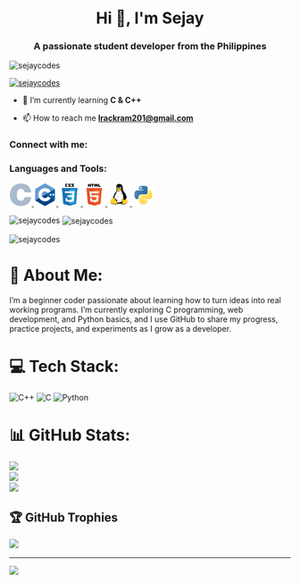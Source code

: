 <h1 align="center">Hi 👋, I'm Sejay</h1>
<h3 align="center">A passionate student developer from the Philippines</h3>

<p align="left"> <img src="https://komarev.com/ghpvc/?username=sejaycodes&label=Profile%20views&color=0e75b6&style=flat" alt="sejaycodes" /> </p>

<p align="left"> <a href="https://github.com/ryo-ma/github-profile-trophy"><img src="https://github-profile-trophy.vercel.app/?username=sejaycodes" alt="sejaycodes" /></a> </p>

- 🌱 I’m currently learning **C & C++**

- 📫 How to reach me **lrackram201@gmail.com**

<h3 align="left">Connect with me:</h3>
<p align="left">
</p>

<h3 align="left">Languages and Tools:</h3>
<p align="left"> <a href="https://www.cprogramming.com/" target="_blank" rel="noreferrer"> <img src="https://raw.githubusercontent.com/devicons/devicon/master/icons/c/c-original.svg" alt="c" width="40" height="40"/> </a> <a href="https://www.w3schools.com/cpp/" target="_blank" rel="noreferrer"> <img src="https://raw.githubusercontent.com/devicons/devicon/master/icons/cplusplus/cplusplus-original.svg" alt="cplusplus" width="40" height="40"/> </a> <a href="https://www.w3schools.com/css/" target="_blank" rel="noreferrer"> <img src="https://raw.githubusercontent.com/devicons/devicon/master/icons/css3/css3-original-wordmark.svg" alt="css3" width="40" height="40"/> </a> <a href="https://www.w3.org/html/" target="_blank" rel="noreferrer"> <img src="https://raw.githubusercontent.com/devicons/devicon/master/icons/html5/html5-original-wordmark.svg" alt="html5" width="40" height="40"/> </a> <a href="https://www.linux.org/" target="_blank" rel="noreferrer"> <img src="https://raw.githubusercontent.com/devicons/devicon/master/icons/linux/linux-original.svg" alt="linux" width="40" height="40"/> </a> <a href="https://www.python.org" target="_blank" rel="noreferrer"> <img src="https://raw.githubusercontent.com/devicons/devicon/master/icons/python/python-original.svg" alt="python" width="40" height="40"/> </a> </p>

<p><img align="left" src="https://github-readme-stats.vercel.app/api/top-langs?username=sejaycodes&show_icons=true&locale=en&layout=compact" alt="sejaycodes" /></p>

<p>&nbsp;<img align="center" src="https://github-readme-stats.vercel.app/api?username=sejaycodes&show_icons=true&locale=en" alt="sejaycodes" /></p>

<p><img align="center" src="https://github-readme-streak-stats.herokuapp.com/?user=sejaycodes&" alt="sejaycodes" /></p>

# 💫 About Me:
I’m a beginner coder passionate about learning how to turn ideas into real working programs. I’m currently exploring C programming, web development, and Python basics, and I use GitHub to share my progress, practice projects, and experiments as I grow as a developer.


# 💻 Tech Stack:
![C++](https://img.shields.io/badge/c++-%2300599C.svg?style=for-the-badge&logo=c%2B%2B&logoColor=white) ![C](https://img.shields.io/badge/c-%2300599C.svg?style=for-the-badge&logo=c&logoColor=white) ![Python](https://img.shields.io/badge/python-3670A0?style=for-the-badge&logo=python&logoColor=ffdd54)
# 📊 GitHub Stats:
![](https://github-readme-stats.vercel.app/api?username=sejaycodes&theme=dark&hide_border=false&include_all_commits=false&count_private=false)<br/>
![](https://nirzak-streak-stats.vercel.app/?user=sejaycodes&theme=dark&hide_border=false)<br/>
![](https://github-readme-stats.vercel.app/api/top-langs/?username=sejaycodes&theme=dark&hide_border=false&include_all_commits=false&count_private=false&layout=compact)

## 🏆 GitHub Trophies
![](https://github-profile-trophy.vercel.app/?username=sejaycodes&theme=radical&no-frame=true&no-bg=false&margin-w=4)

---
[![](https://visitcount.itsvg.in/api?id=sejaycodes&icon=0&color=0)](https://visitcount.itsvg.in)

<!-- Proudly created with GPRM ( https://gprm.itsvg.in ) -->
